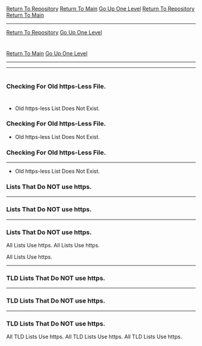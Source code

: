 [Return To Repository](https://github.com/DigitalWarrior/piholeparser/)
[Return To Main](https://github.com/DigitalWarrior/piholeparser/blob/master/RecentRunLogs/Mainlog.md)
[Go Up One Level](https://github.com/DigitalWarrior/piholeparser/blob/master/RecentRunLogs/TopLevelScripts/10-Running-Initial-Tasks.md)
[Return To Repository](https://github.com/DigitalWarrior/piholeparser/)
[Return To Main](https://github.com/DigitalWarrior/piholeparser/blob/master/RecentRunLogs/Mainlog.md)
____________________________________
[Return To Repository](https://github.com/DigitalWarrior/piholeparser/)
[Go Up One Level](https://github.com/DigitalWarrior/piholeparser/blob/master/RecentRunLogs/TopLevelScripts/10-Running-Initial-Tasks.md)
# 
[Return To Main](https://github.com/DigitalWarrior/piholeparser/blob/master/RecentRunLogs/Mainlog.md)
[Go Up One Level](https://github.com/DigitalWarrior/piholeparser/blob/master/RecentRunLogs/TopLevelScripts/10-Running-Initial-Tasks.md)
____________________________________
____________________________________
# 
### Checking For Old https-Less File.
# 
* Old https-less List Does Not Exist.
### Checking For Old https-Less File.

* Old https-less List Does Not Exist.
### Checking For Old https-Less File.
___________________________________________________________________

* Old https-less List Does Not Exist.
### Lists That Do NOT use https.
___________________________________________________________________

### Lists That Do NOT use https.
___________________________________________________________________
### Lists That Do NOT use https.
All Lists Use https.
All Lists Use https.

All Lists Use https.
___________________________________________________________________

### TLD Lists That Do NOT use https.
___________________________________________________________________

### TLD Lists That Do NOT use https.
___________________________________________________________________
### TLD Lists That Do NOT use https.
All TLD Lists Use https.
All TLD Lists Use https.
All TLD Lists Use https.
